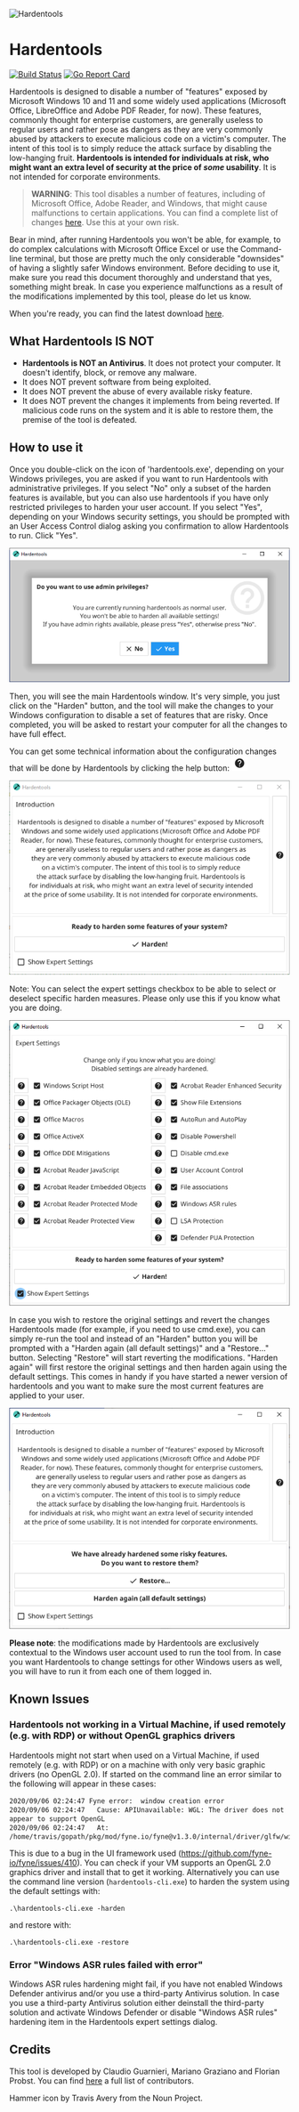 ![Hardentools](https://github.com/securitywithoutborders/hardentools/raw/master/graphics/icon@128.png)

# Hardentools

[![Build Status](https://travis-ci.org/securitywithoutborders/hardentools.svg?branch=master)](https://travis-ci.org/securitywithoutborders/hardentools)
[![Go Report Card][goreportcard-badge]][goreportcard]

Hardentools is designed to disable a number of "features" exposed by Microsoft Windows 10 and 11 and some widely used applications (Microsoft Office, LibreOffice and Adobe PDF Reader, for now). These features, commonly thought for enterprise customers, are generally useless to regular users and rather pose as dangers as they are very commonly abused by attackers to execute malicious code on a victim's computer. The intent of this tool is to simply reduce the attack surface by disabling the low-hanging fruit. **Hardentools is intended for individuals at risk, who might want an extra level of security at the price of *some* usability**. It is not intended for corporate environments.

> **WARNING**: This tool disables a number of features, including of Microsoft Office, Adobe Reader, and Windows, that might cause malfunctions to certain applications. You can find a complete list of changes [here](https://github.com/securitywithoutborders/hardentools/wiki). Use this at your own risk.

Bear in mind, after running Hardentools you won't be able, for example, to do complex calculations with Microsoft Office Excel or use the Command-line terminal, but those are pretty much the only considerable "downsides" of having a slightly safer Windows environment. Before deciding to use it, make sure you read this document thoroughly and understand that yes, something might break. In case you experience malfunctions as a result of the modifications implemented by this tool, please do let us know.

When you're ready, you can find the latest download [here](https://github.com/securitywithoutborders/hardentools/releases).


## What Hardentools IS NOT

- **Hardentools is NOT an Antivirus**. It does not protect your computer. It doesn't identify, block, or remove any malware.
- It does NOT prevent software from being exploited.
- It does NOT prevent the abuse of every available risky feature.
- It does NOT prevent the changes it implements from being reverted. If malicious code runs on the system and it is able to restore them, the premise of the tool is defeated.


## How to use it

Once you double-click on the icon of 'hardentools.exe', depending on your Windows privileges, you are asked if you want to run Hardentools with administrative privileges. If you select "No" only a subset of the harden features is available, but you can also use hardentools if you have only restricted privileges to harden your user account. If you select "Yes", depending on your Windows security settings, you should be prompted with an User Access Control dialog asking you confirmation to allow Hardentools to run. Click "Yes".

![AdminPrivilegesDialogScreenshot](./graphics/AdminPrivDialog.png)

Then, you will see the main Hardentools window. It's very simple, you just click on the "Harden" button, and the tool will make the changes to your Windows configuration to disable a set of features that are risky. Once completed, you will be asked to restart your computer for all the changes to have full effect.

You can get some technical information about the configuration changes that will be done by Hardentools by clicking the help button: ![MainWindowScreenshot](./graphics/helpButtonSymbol.png)

![MainWindowScreenshot](./graphics/MainWindow.png)

Note: You can select the expert settings checkbox to be able to select or deselect specific harden measures. Please only use this if you know what you are doing.

![MainWindowExpertScreenshot](./graphics/MainWindowExpert.png)

In case you wish to restore the original settings and revert the changes Hardentools made (for example, if you need to use cmd.exe), you can simply re-run the tool and instead of an "Harden" button you will be prompted with a "Harden again (all default settings)" and a "Restore..." button. Selecting "Restore" will start reverting the modifications. "Harden again" will first restore the original settings and then harden again using the default settings. This comes in handy if you have started a newer version of hardentools and you want to make sure the most current features are applied to your user.

![MainWindowsHardenedScreenshot](./graphics/AlreadyHardened.png)

**Please note**: the modifications made by Hardentools are exclusively contextual to the Windows user account used to run the tool from. In case you want Hardentools to change settings for other Windows users as well, you will have to run it from each one of them logged in.

## Known Issues
### Hardentools not working in a Virtual Machine, if used remotely (e.g. with RDP) or without OpenGL graphics drivers

Hardentools might not start when used on a Virtual Machine, if used remotely (e.g. with RDP) or on a machine with only very basic graphic drivers (no OpenGL 2.0). If started on the command line an error similar to the following will appear in these cases:
```
2020/09/06 02:24:47 Fyne error:  window creation error
2020/09/06 02:24:47   Cause: APIUnavailable: WGL: The driver does not appear to support OpenGL
2020/09/06 02:24:47   At: /home/travis/gopath/pkg/mod/fyne.io/fyne@v1.3.0/internal/driver/glfw/window.go:1133
```

This is due to a bug in the UI framework used (https://github.com/fyne-io/fyne/issues/410). You can check if your VM supports an OpenGL 2.0 graphics driver and install that to get it working. Alternatively you can use the command line version (`hardentools-cli.exe`) to harden the system using the default settings with:

    .\hardentools-cli.exe -harden

and restore with:

    .\hardentools-cli.exe -restore

### Error "Windows ASR rules failed with error"

Windows ASR rules hardening might fail, if you have not enabled Windows Defender antivirus and/or you use a third-party Antivirus solution. In case you use a third-party Antivirus solution either deinstall the third-party solution and activate Windows Defender or disable "Windows ASR rules" hardening item in the Hardentools expert settings dialog. 

## Credits

This tool is developed by Claudio Guarnieri, Mariano Graziano and Florian Probst. You can find [here](https://github.com/securitywithoutborders/hardentools/graphs/contributors) a full list of contributors.

Hammer icon by Travis Avery from the Noun Project.

[goreportcard]: https://goreportcard.com/report/github.com/securitywithoutborders/hardentools
[goreportcard-badge]: https://goreportcard.com/badge/github.com/securitywithoutborders/hardentools
